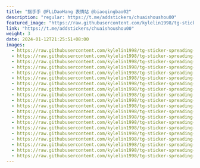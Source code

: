 ```yaml
---
title: "揣手手 @FLLDaoHang 表情站 @biaoqingbao02"
description: "regular: https://t.me/addstickers/chuaishoushou00"
featured_image: "https://raw.githubusercontent.com/kylelin1998/tg-sticker-spreading-worldwide-images/main/img/d1a5619a-9c8b-46a1-9b5c-30de196f626c.jpg"
link: "https://t.me/addstickers/chuaishoushou00"
weight: 3
date: 2024-01-12T21:25:51+08:00
images:
  - https://raw.githubusercontent.com/kylelin1998/tg-sticker-spreading-worldwide-images/main/img/d1a5619a-9c8b-46a1-9b5c-30de196f626c.jpg
  - https://raw.githubusercontent.com/kylelin1998/tg-sticker-spreading-worldwide-images/main/img/bc2c2042-9e78-478e-b490-9d94a52fcbbd.jpg
  - https://raw.githubusercontent.com/kylelin1998/tg-sticker-spreading-worldwide-images/main/img/0336ffb6-27ce-4274-a0ec-47b8796fb00b.jpg
  - https://raw.githubusercontent.com/kylelin1998/tg-sticker-spreading-worldwide-images/main/img/3fba81ae-86bc-4de4-ba2b-cdef2f79ec8c.jpg
  - https://raw.githubusercontent.com/kylelin1998/tg-sticker-spreading-worldwide-images/main/img/1e2300e5-e540-4d96-817e-697e5fb3204e.jpg
  - https://raw.githubusercontent.com/kylelin1998/tg-sticker-spreading-worldwide-images/main/img/8d2cbbbb-6804-4abb-99eb-3a1b4d5aa859.jpg
  - https://raw.githubusercontent.com/kylelin1998/tg-sticker-spreading-worldwide-images/main/img/72ebef47-e677-4240-b692-09b58fcf189e.jpg
  - https://raw.githubusercontent.com/kylelin1998/tg-sticker-spreading-worldwide-images/main/img/a2950ed2-43c7-4c05-b6f9-93b1e5b084c3.jpg
  - https://raw.githubusercontent.com/kylelin1998/tg-sticker-spreading-worldwide-images/main/img/0589900a-4130-4078-a311-f812a3213b45.jpg
  - https://raw.githubusercontent.com/kylelin1998/tg-sticker-spreading-worldwide-images/main/img/0410e7f6-b615-47d3-aa05-e4c0e7b375e0.jpg
  - https://raw.githubusercontent.com/kylelin1998/tg-sticker-spreading-worldwide-images/main/img/425b9591-b37c-4eee-849e-32f1edbbd398.jpg
  - https://raw.githubusercontent.com/kylelin1998/tg-sticker-spreading-worldwide-images/main/img/a0af1498-f789-4c5c-aa38-c4a5071e1f55.jpg
  - https://raw.githubusercontent.com/kylelin1998/tg-sticker-spreading-worldwide-images/main/img/332bc375-9bdc-4073-9ab6-3ecf18f38fff.jpg
  - https://raw.githubusercontent.com/kylelin1998/tg-sticker-spreading-worldwide-images/main/img/0819a2a5-c48f-444b-8eec-81a5d3675b4f.jpg
  - https://raw.githubusercontent.com/kylelin1998/tg-sticker-spreading-worldwide-images/main/img/059cc993-f863-4dd9-be2c-6160f69fc4c2.jpg
  - https://raw.githubusercontent.com/kylelin1998/tg-sticker-spreading-worldwide-images/main/img/a046e0f3-a5eb-4e99-94ac-f4bd466dc34b.jpg
  - https://raw.githubusercontent.com/kylelin1998/tg-sticker-spreading-worldwide-images/main/img/7a81a169-8843-42cd-805c-92b431eb2ac6.jpg
  - https://raw.githubusercontent.com/kylelin1998/tg-sticker-spreading-worldwide-images/main/img/d212c4aa-32fa-4f11-888b-a3cd18e46b28.jpg
  - https://raw.githubusercontent.com/kylelin1998/tg-sticker-spreading-worldwide-images/main/img/e907d906-bf20-4c28-bb26-4b9741585ec0.jpg
  - https://raw.githubusercontent.com/kylelin1998/tg-sticker-spreading-worldwide-images/main/img/086f6f8b-7865-4eb0-94c7-c093ace3c8aa.jpg
---
```

